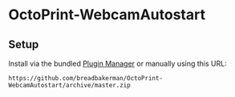 # OctoPrint-WebcamAutostart

## Setup

Install via the bundled [Plugin Manager](https://github.com/foosel/OctoPrint/wiki/Plugin:-Plugin-Manager)
or manually using this URL:

    https://github.com/breadbakerman/OctoPrint-WebcamAutostart/archive/master.zip

